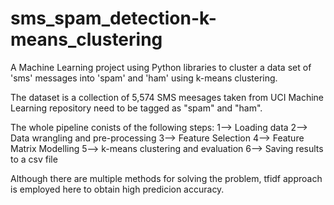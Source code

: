 # sms_spam_detection-k-means_clustering
A Machine Learning project using Python libraries to cluster a data set of 'sms' messages into 'spam' and 'ham' using k-means clustering.

The dataset is a collection of 5,574 SMS meesages taken from UCI Machine Learning repository need to be tagged as "spam" and "ham".

The whole pipeline conists of the following steps:
1--> Loading data
2--> Data wrangling and pre-processing
3--> Feature Selection
4--> Feature Matrix Modelling
5--> k-means clustering and evaluation
6--> Saving results to a csv file

Although there are multiple methods for solving the problem, tfidf approach is employed here to obtain high predicion accuracy.
